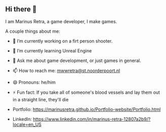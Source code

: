 ## Hi there 👋
I am Marinus Retra, a game developer, I make games.

A couple things about me:

- 🔭 I’m currently working on a firt person shooter.
- 🌱 I’m currently learning Unreal Engine
- 💬 Ask me about game development, or just games in general.
- 📫 How to reach me: mwwretra@st.noorderpoort.nl
- 😄 Pronouns: he/him
- ⚡ Fun fact: If you take all of someone's blood vessels and lay them out in a straight line, they'll die

  
- Portfolio: https://marinusretra.github.io/Portfolio-website/Portfolio.html
- LinkedIn: https://www.linkedin.com/in/marinus-retra-12807a2b9/?locale=en_US
